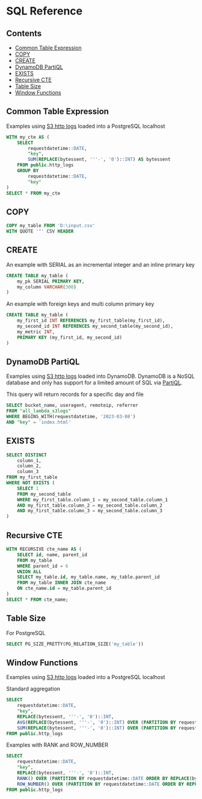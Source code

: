 # SQL Reference

## Contents

- [Common Table Expression](#common-table-expression)
- [COPY](#copy)
- [CREATE](#create)
- [DynamoDB PartiQL](#dynamodb-partiql)
- [EXISTS](#exists)
- [Recursive CTE](#recursive-cte)
- [Table Size](#table-size)
- [Window Functions](#window-functions)

## Common Table Expression

Examples using [S3 http logs](https://docs.aws.amazon.com/AmazonS3/latest/userguide/LogFormat.html) loaded into a PostgreSQL localhost

```sql
WITH my_cte AS (
    SELECT
        requestdatetime::DATE, 
        "key",
        SUM(REPLACE(bytessent, '''-', '0')::INT) AS bytessent
    FROM public.http_logs
    GROUP BY
        requestdatetime::DATE, 
        "key"
)
SELECT * FROM my_cte
```

## COPY

```sql
COPY my_table FROM 'D:\input.csv'
WITH QUOTE '"' CSV HEADER 
```

## CREATE

An example with SERIAL as an incremental integer and an inline primary key

```sql
CREATE TABLE my_table (
    my_pk SERIAL PRIMARY KEY,
    my_column VARCHAR(300)
)
```

An example with foreign keys and multi column primary key

```sql
CREATE TABLE my_table (
    my_first_id INT REFERENCES my_first_table(my_first_id),
    my_second_id INT REFERENCES my_second_table(my_second_id),
    my_metric INT,
    PRIMARY KEY (my_first_id, my_second_id)
)
```

## DynamoDB PartiQL

Examples using [S3 http logs](https://docs.aws.amazon.com/AmazonS3/latest/userguide/LogFormat.html) loaded into DynamoDB. DynamoDB is a NoSQL database and only has support for a limited amount of SQL via [PartiQL](https://docs.aws.amazon.com/amazondynamodb/latest/developerguide/ql-reference.html).

This query will return records for a specific day and file

```sql
SELECT bucket_name, useragent, remoteip, referrer
FROM "all_lambda_s3logs"
WHERE BEGINS_WITH(requestdatetime, '2023-03-08')
AND "key" = 'index.html'
```

## EXISTS

```sql
SELECT DISTINCT
    column_1,
    column_2,
    column_3
FROM my_first_table
WHERE NOT EXISTS (
    SELECT 1
    FROM my_second_table
    WHERE my_first_table.column_1 = my_second_table.column_1
    AND my_first_table.column_2 = my_second_table.column_2
    AND my_first_table.column_3 = my_second_table.column_3
)
```

## Recursive CTE

```sql
WITH RECURSIVE cte_name AS (
    SELECT id, name, parent_id
    FROM my_table
    WHERE parent_id = 6
    UNION ALL
    SELECT my_table.id, my_table.name, my_table.parent_id
    FROM my_table INNER JOIN cte_name
    ON cte_name.id = my_table.parent_id
)
SELECT * FROM cte_name;
```

## Table Size

For PostgreSQL

```sql
SELECT PG_SIZE_PRETTY(PG_RELATION_SIZE('my_table'))
```

## Window Functions

Examples using [S3 http logs](https://docs.aws.amazon.com/AmazonS3/latest/userguide/LogFormat.html) loaded into a PostgreSQL localhost

Standard aggregation
```sql
SELECT
    requestdatetime::DATE, 
    "key",
    REPLACE(bytessent, '''-', '0')::INT,
    AVG(REPLACE(bytessent, '''-', '0')::INT) OVER (PARTITION BY requestdatetime::date),
    SUM(REPLACE(bytessent, '''-', '0')::INT) OVER (PARTITION BY requestdatetime::date)
FROM public.http_logs
```

Examples with RANK and ROW_NUMBER
```sql
SELECT 
    requestdatetime::DATE, 
    "key",
    REPLACE(bytessent, '''-', '0')::INT,
    RANK() OVER (PARTITION BY requestdatetime::DATE ORDER BY REPLACE(bytessent, '''-', '0')::INT DESC),
    ROW_NUMBER() OVER (PARTITION BY requestdatetime::DATE ORDER BY REPLACE(bytessent, '''-', '0')::INT DESC)
FROM public.http_logs
```